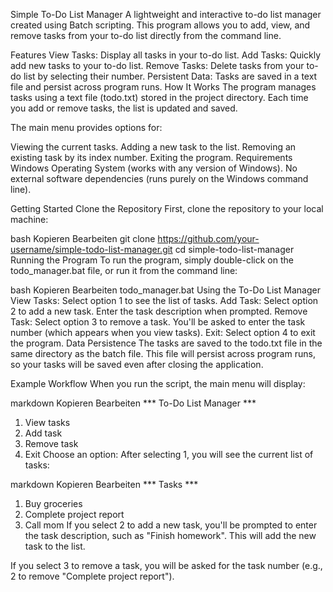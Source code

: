 Simple To-Do List Manager
A lightweight and interactive to-do list manager created using Batch scripting. This program allows you to add, view, and remove tasks from your to-do list directly from the command line.

Features
View Tasks: Display all tasks in your to-do list.
Add Tasks: Quickly add new tasks to your to-do list.
Remove Tasks: Delete tasks from your to-do list by selecting their number.
Persistent Data: Tasks are saved in a text file and persist across program runs.
How It Works
The program manages tasks using a text file (todo.txt) stored in the project directory. Each time you add or remove tasks, the list is updated and saved.

The main menu provides options for:

Viewing the current tasks.
Adding a new task to the list.
Removing an existing task by its index number.
Exiting the program.
Requirements
Windows Operating System (works with any version of Windows).
No external software dependencies (runs purely on the Windows command line).

Getting Started
Clone the Repository
First, clone the repository to your local machine:

bash
Kopieren
Bearbeiten
git clone https://github.com/your-username/simple-todo-list-manager.git
cd simple-todo-list-manager
Running the Program
To run the program, simply double-click on the todo_manager.bat file, or run it from the command line:

bash
Kopieren
Bearbeiten
todo_manager.bat
Using the To-Do List Manager
View Tasks: Select option 1 to see the list of tasks.
Add Task: Select option 2 to add a new task. Enter the task description when prompted.
Remove Task: Select option 3 to remove a task. You'll be asked to enter the task number (which appears when you view tasks).
Exit: Select option 4 to exit the program.
Data Persistence
The tasks are saved to the todo.txt file in the same directory as the batch file. This file will persist across program runs, so your tasks will be saved even after closing the application.

Example Workflow
When you run the script, the main menu will display:

markdown
Kopieren
Bearbeiten
*** To-Do List Manager ***
1. View tasks
2. Add task
3. Remove task
4. Exit
Choose an option:
After selecting 1, you will see the current list of tasks:

markdown
Kopieren
Bearbeiten
*** Tasks ***
1. Buy groceries
2. Complete project report
3. Call mom
If you select 2 to add a new task, you'll be prompted to enter the task description, such as "Finish homework". This will add the new task to the list.

If you select 3 to remove a task, you will be asked for the task number (e.g., 2 to remove "Complete project report").
